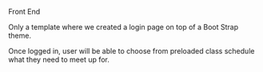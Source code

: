 Front End

Only a template where we created a login page on top of a Boot Strap theme. 

Once logged in, user will be able to choose from preloaded class schedule what they need to meet up for. 
